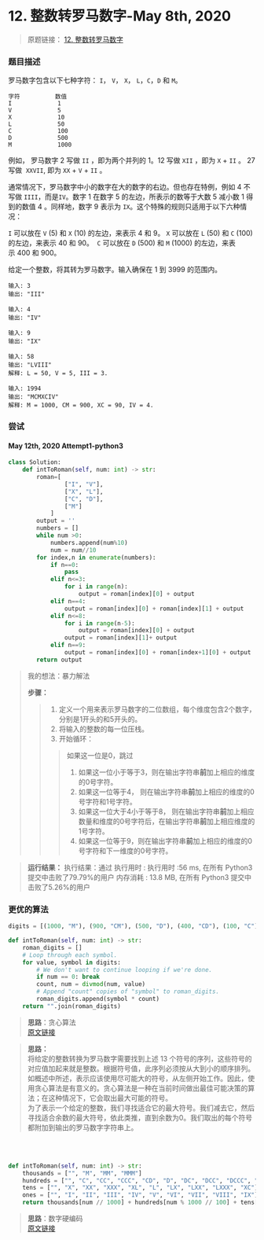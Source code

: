 # 12. 整数转罗马数字-May 8th, 2020

> 原题链接： [12. 整数转罗马数字](https://leetcode-cn.com/problems/integer-to-roman/)

### 题目描述

罗马数字包含以下七种字符： `I`， `V`， `X`， `L`，`C`，`D` 和 `M`。

```
字符          数值
I             1
V             5
X             10
L             50
C             100
D             500
M             1000
```
例如， 罗马数字 2 写做 `II` ，即为两个并列的 1。12 写做 `XII` ，即为 `X` + `II` 。 27 写做  `XXVII`, 即为 `XX` + `V` + `II` 。

通常情况下，罗马数字中小的数字在大的数字的右边。但也存在特例，例如 4 不写做 `IIII`，而是`IV`。数字 1 在数字 5 的左边，所表示的数等于大数 5 减小数 1 得到的数值 4 。同样地，数字 9 表示为 `IX`。这个特殊的规则只适用于以下六种情况：

`I` 可以放在 `V` (5) 和 `X` (10) 的左边，来表示 4 和 9。
`X` 可以放在 `L` (50) 和 `C` (100) 的左边，来表示 40 和 90。 
`C` 可以放在 `D` (500) 和 `M` (1000) 的左边，来表示 400 和 900。  

给定一个整数，将其转为罗马数字。输入确保在 1 到 3999 的范围内。

```
输入: 3
输出: "III"
```
```
输入: 4
输出: "IV"
```
```
输入: 9
输出: "IX"
```
```
输入: 58
输出: "LVIII"
解释: L = 50, V = 5, III = 3.
```
```
输入: 1994
输出: "MCMXCIV"
解释: M = 1000, CM = 900, XC = 90, IV = 4.
```



### 尝试

#### May 12th, 2020 Attempt1-python3

```python
class Solution:
    def intToRoman(self, num: int) -> str:
        roman=[
                ["I", "V"],
                ["X", "L"],
                ["C", "D"],
                ["M"]
            ]
        output = ''
        numbers = []
        while num >0:
            numbers.append(num%10)
            num = num//10
        for index,n in enumerate(numbers):
            if n==0:
                pass
            elif n<=3:
                for i in range(n):
                    output = roman[index][0] + output 
            elif n==4:
                output = roman[index][0] + roman[index][1] + output  
            elif n<=8:
                for i in range(n-5):
                    output = roman[index][0] + output 
                output = roman[index][1]+ output 
            elif n==9:
                output = roman[index][0] + roman[index+1][0] + output
        return output
```

> 我的想法：暴力解法
>
> **步骤：** 
> > 1. 定义一个用来表示罗马数字的二位数组，每个维度包含2个数字，分别是1开头的和5开头的。
> > 2. 将输入的整数的每一位压栈。
> > 3. 开始循环：
> > > 如果这一位是0，跳过
> > > 1. 如果这一位小于等于3，则在输出字符串**前**加上相应的维度的0号字符。
> > > 2. 如果这一位等于4， 则在输出字符串**前**加上相应的维度的0号字符和1号字符。
> > > 3. 如果这一位大于4小于等于8， 则在输出字符串**前**加上相应数量和维度的0号字符后，在输出字符串**前**加上相应维度的1号字符。
> > > 4. 如果这一位等于9，则在输出字符串**前**加上相应的维度的0号字符和下一维度的0号字符。

> **运行结果：** 
> 执行结果：通过
> 执行用时 : 执行用时 :56 ms, 在所有 Python3 提交中击败了79.79%的用户
> 内存消耗 : 13.8 MB, 在所有 Python3 提交中击败了5.26%的用户


### 更优的算法

```python
digits = [(1000, "M"), (900, "CM"), (500, "D"), (400, "CD"), (100, "C"),(90, "XC"), (50, "L"), (40, "XL"), (10, "X"), (9, "IX"), (5, "V"), (4, "IV"), (1, "I")]

def intToRoman(self, num: int) -> str:
    roman_digits = []
    # Loop through each symbol.
    for value, symbol in digits:
        # We don't want to continue looping if we're done.
        if num == 0: break
        count, num = divmod(num, value)
        # Append "count" copies of "symbol" to roman_digits.
        roman_digits.append(symbol * count)
    return "".join(roman_digits)
```


> **思路**：贪心算法  
> [原文链接](https://leetcode-cn.com/problems/string-to-integer-atoi/comments/)

> **思路：**   
> 将给定的整数转换为罗马数字需要找到上述 13 个符号的序列，这些符号的对应值加起来就是整数。根据符号值，此序列必须按从大到小的顺序排列。如概述中所述，表示应该使用尽可能大的符号，从左侧开始工作。因此，使用贪心算法是有意义的。贪心算法是一种在当前时间做出最佳可能决策的算法；在这种情况下，它会取出最大可能的符号。  
> 为了表示一个给定的整数，我们寻找适合它的最大符号。我们减去它，然后寻找适合余数的最大符号，依此类推，直到余数为0。我们取出的每个符号都附加到输出的罗马数字字符串上。

<br> 
<br> 

```python
def intToRoman(self, num: int) -> str:
    thousands = ["", "M", "MM", "MMM"]
    hundreds = ["", "C", "CC", "CCC", "CD", "D", "DC", "DCC", "DCCC", "CM"]
    tens = ["", "X", "XX", "XXX", "XL", "L", "LX", "LXX", "LXXX", "XC"]
    ones = ["", "I", "II", "III", "IV", "V", "VI", "VII", "VIII", "IX"]
    return thousands[num // 1000] + hundreds[num % 1000 // 100] + tens[num % 100 // 10] + ones[num % 10]
```
> **思路**：数字硬编码  
> [原文链接](https://leetcode-cn.com/problems/string-to-integer-atoi/comments/)